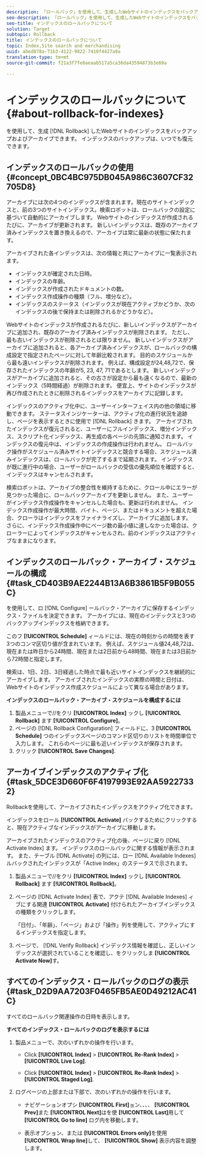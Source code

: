 ```yaml
---
description: 「ロールバック」を使用して、生成したWebサイトのインデックスをバックアップおよびアーカイブできます。 インデックスのバックアップは、いつでも復元できます。
seo-description: 「ロールバック」を使用して、生成したWebサイトのインデックスをバックアップおよびアーカイブできます。 インデックスのバックアップは、いつでも復元できます。
seo-title: インデックスのロールバックについて
solution: Target
subtopic: Rollback
title: インデックスのロールバックについて
topic: Index,Site search and merchandising
uuid: abed878a-71b3-4122-9822-7410f4427a9a
translation-type: tm+mt
source-git-commit: f21a3f7fe0aeaab517a5ca36da43594873b3e69a

---
```



# インデックスのロールバックについて{#about-rollback-for-indexes}

を使用して、生成 [!DNL Rollback] したWebサイトのインデックスをバックアップおよびアーカイブできます。 インデックスのバックアップは、いつでも復元できます。

## インデックスのロールバックの使用 {#concept_0BC4BC975DB045A986C3607CF32705D8}

アーカイブには次の4つのインデックスが含まれます。現在のサイトインデックスと、前の3つのサイトインデックス。検索ロボットは、ロールバックの設定に基づいて自動的にアーカイブします。 Webサイトのインデックスが作成されるたびに、アーカイブが更新されます。 新しいインデックスは、既存のアーカイブ済みインデックスを置き換えるので、アーカイブは常に最新の状態に保たれます。

アーカイブされた各インデックスは、次の情報と共にアーカイブに一覧表示されます。

* インデックスが確定された日時。
* インデックスの年齢。
* インデックスが作成されたドキュメントの数。
* インデックス作成操作の種類（フル、増分など）。
* インデックスのステータス（インデックスが現在アクティブかどうか、次のインデックスの後で保持または削除されるかどうかなど）。

Webサイトのインデックスが作成されるたびに、新しいインデックスがアーカイブに追加され、既存のアーカイブ済みインデックスが削除されます。 ただし、最も古いインデックスが削除されるとは限りません。 新しいインデックスがアーカイブに追加されると、各アーカイブ済みインデックスが、ロールバックの構成設定で指定されたページに対して年齢比較されます。 目的のスケジュールから最も遠いインデックスが削除されます。 例えば、構成設定が24,48,72で、保存されたインデックスの年齢が5, 23, 47, 71であるとします。 新しいインデックスがアーカイブに追加されると、その古さが設定から最も遠くなるので、最新のインデックス（5時間経過）が削除されます。 便宜上、サイトのインデックスが再び作成されたときに削除されるインデックスをアーカイブに記録します。

インデックスのアクティブ化中に、ユーザーインターフェイス内の他の領域に移動できます。 ステータスインジケーターは、アクティブ化の進行状況を追跡し、ページを表示するときに使用で [!DNL Rollback] きます。 アーカイブされたインデックスが復元されると、ユーザーにフルインデックス、増分インデックス、スクリプト化インデックス、再生成の各ページの先頭に通知されます。 インデックスの復元中は、インデックスの作成操作は行われません。 ロールバック操作がスケジュール済みサイトインデックスと競合する場合、スケジュール済みインデックスは、ロールバックが完了するまで延期されます。 インデックスが既に進行中の場合、ユーザーがロールバックの受信の優先順位を確認すると、インデックスはキャンセルされます。

検索ロボットは、アーカイブの整合性を維持するために、クロール中にエラーが見つかった場合に、ロールバックアーカイブを更新しません。 また、ユーザーがインデックス作成操作をキャンセルした場合も、更新は行われません。 インデックス作成操作が最大時間、バイト、ページ、またはドキュメントを超えた場合、クローラはインデックスをファイナライズし、アーカイブに追加します。 さらに、インデックス作成操作中にページ数の最小値に達しなかった場合は、クローラーによってインデックスがキャンセルされ、前のインデックスはアクティブなままになります。

## インデックスのロールバック・アーカイブ・スケジュールの構成 {#task_CD403B9AE2244B13A6B3861B5F9B055C}

を使用して、ロ [!DNL Configure] ールバック・アーカイブに保存するインデックス・ファイルを決定できます。 アーカイブには、現在のインデックスと3つのバックアップインデックスを格納できます。

このフ **[!UICONTROL Schedule]** ィールドには、現在の時刻からの時間を表す3つのコンマ区切り値が含まれています。 例えば、スケジュール値24,48,72は、現在または昨日から24時間、現在または2日前から48時間、現在または3日前から72時間と指定します。

検索は、1日、2日、3日経過した時点で最も近いサイトインデックスを継続的にアーカイブします。 アーカイブされたインデックスの実際の時間と日付は、Webサイトのインデックス作成スケジュールによって異なる場合があります。

**インデックスのロールバック・アーカイブ・スケジュールを構成するには**

1. 製品メニューで//をクリ **[!UICONTROL Index]** ックし **[!UICONTROL Rollback]** ます **[!UICONTROL Configure]**。
1. ページの [!DNL Rollback Configuration] フィールドに、3 **[!UICONTROL Schedule]** つのインデックスページのコマンド区切りのリストを時間単位で入力します。 これらのページに最も近いインデックスが保存されます。
1. クリック **[!UICONTROL Save Changes]**.

## アーカイブインデックスのアクティブ化 {#task_5DCE3D660F6F4197993E92AA59227332}

Rollbackを使用して、アーカイブされたインデックスをアクティブ化できます。

インデックスをロール **[!UICONTROL Activate]** バックするためにクリックすると、現在アクティブなインデックスがアーカイブに移動します。

アーカイブされたインデックスのアクティブ化の後、ページに戻り [!DNL Activate Index] ます。 インデックスのロールバックに関する情報が表示されます。 また、テーブル [!DNL Activate] の列には、ロー [!DNL Available Indexes] ルバックされたインデックスが「Active Index」のステータスで示されます。

1. 製品メニューで//をクリ **[!UICONTROL Index]** ックし **[!UICONTROL Rollback]** ます **[!UICONTROL Rollback]**。
1. ページの [!DNL Activate Index] 表で、アクテ [!DNL Available Indexes] ィブにする関連 **[!UICONTROL Activate]** 付けられたアーカイブインデックスの種類をクリックします。

   「日付」、「年齢」、「ページ」および「操作」列を使用して、アクティブにするインデックスを指定します。
1. ページで、 [!DNL Verify Rollback] インデックス情報を確認し、正しいインデックスが選択されていることを確認し、をクリックしま **[!UICONTROL Activate Now]**&#x200B;す。

## すべてのインデックス・ロールバックのログの表示 {#task_D2D9AA7203F0465FB5AE0D49212AC41C}

すべてのロールバック関連操作の日時を表示します。

**すべてのインデックス・ロールバックのログを表示するには**

1. 製品メニューで、次のいずれかの操作を行います。

   * Click **[!UICONTROL Index]** > **[!UICONTROL Re-Rank Index]** > **[!UICONTROL Live Log]**.

   * Click **[!UICONTROL Index]** > **[!UICONTROL Re-Rank Index]** > **[!UICONTROL Staged Log]**.

1. ログページの上部または下部で、次のいずれかの操作を行います。

   * ナビゲーションオプシ **[!UICONTROL First]**&#x200B;ョン、、、、 **[!UICONTROL Prev]**&#x200B;また **[!UICONTROL Next]**&#x200B;はを使 **[!UICONTROL Last]**&#x200B;用して **[!UICONTROL Go to line]** ログ内を移動します。

   * 表示オプション、または **[!UICONTROL Errors only]**&#x200B;を使用 **[!UICONTROL Wrap line]**&#x200B;して、 **[!UICONTROL Show]** 表示内容を調整します。

